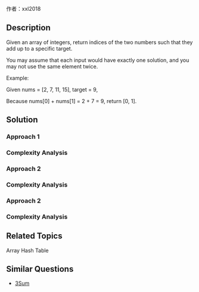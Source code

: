 作者：xxl2018 

## Description

Given an array of integers, return indices of the two numbers such that they add up to a specific target.

You may assume that each input would have exactly one solution, and you may not use the same element twice.

Example:

Given nums = [2, 7, 11, 15], target = 9,

Because nums[0] + nums[1] = 2 + 7 = 9,
return [0, 1].

## Solution

### Approach 1
### Complexity Analysis

### Approach 2
### Complexity Analysis

### Approach 2
### Complexity Analysis


## Related Topics

Array Hash Table


## Similar Questions
- [3Sum](https://github.com/xuxiaoleilancy/xl-notes/blob/master/leetcode/algorithm/3sum.md)
